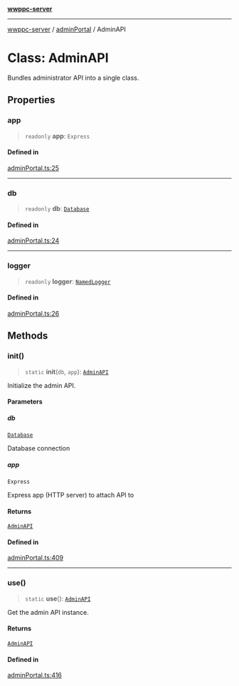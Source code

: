 [**wwppc-server**](../../README.md)

***

[wwppc-server](../../modules.md) / [adminPortal](../README.md) / AdminAPI

# Class: AdminAPI

Bundles administrator API into a single class.

## Properties

### app

> `readonly` **app**: `Express`

#### Defined in

[adminPortal.ts:25](https://github.com/WWPPC/WWPPC-server/blob/893fab4901e205d136b5570c7c0b518b74b2e9d9/src/adminPortal.ts#L25)

***

### db

> `readonly` **db**: [`Database`](../../database/classes/Database.md)

#### Defined in

[adminPortal.ts:24](https://github.com/WWPPC/WWPPC-server/blob/893fab4901e205d136b5570c7c0b518b74b2e9d9/src/adminPortal.ts#L24)

***

### logger

> `readonly` **logger**: [`NamedLogger`](../../log/classes/NamedLogger.md)

#### Defined in

[adminPortal.ts:26](https://github.com/WWPPC/WWPPC-server/blob/893fab4901e205d136b5570c7c0b518b74b2e9d9/src/adminPortal.ts#L26)

## Methods

### init()

> `static` **init**(`db`, `app`): [`AdminAPI`](AdminAPI.md)

Initialize the admin API.

#### Parameters

##### db

[`Database`](../../database/classes/Database.md)

Database connection

##### app

`Express`

Express app (HTTP server) to attach API to

#### Returns

[`AdminAPI`](AdminAPI.md)

#### Defined in

[adminPortal.ts:409](https://github.com/WWPPC/WWPPC-server/blob/893fab4901e205d136b5570c7c0b518b74b2e9d9/src/adminPortal.ts#L409)

***

### use()

> `static` **use**(): [`AdminAPI`](AdminAPI.md)

Get the admin API instance.

#### Returns

[`AdminAPI`](AdminAPI.md)

#### Defined in

[adminPortal.ts:416](https://github.com/WWPPC/WWPPC-server/blob/893fab4901e205d136b5570c7c0b518b74b2e9d9/src/adminPortal.ts#L416)

